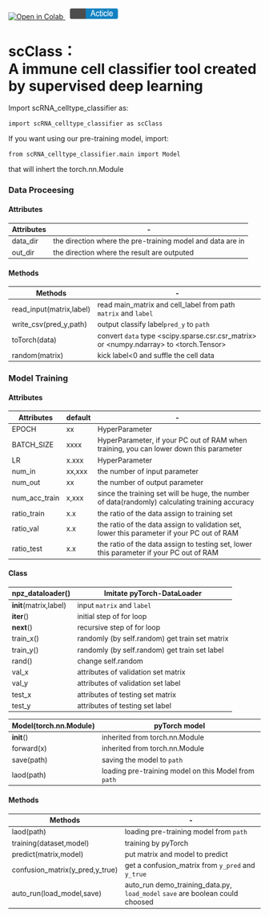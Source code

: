 <a href="https://colab.research.google.com/github/majaja068/scRNA-CellType-classifier/blob/main/scClass_demo.ipynb">
  <img src="https://colab.research.google.com/assets/colab-badge.svg" alt="Open in Colab" title="Open in Google Colaboratory">
</a>&nbsp;
<a href="Articles.md">
  <img src="pic/article_logo.png" height="21.5">
</a>

# scClass：<br>A immune cell classifier tool created by supervised deep learning

Import scRNA_celltype_classifier as:
```
import scRNA_celltype_classifier as scClass
```

If you want using our pre-training model, import:
```
from scRNA_celltype_classifier.main import Model
```
that will inhert the torch.nn.Module



### Data Proceesing

#### Attributes
Attributes  |   -
----------  | ----  
data_dir    |the direction where the pre-training model and data are in
out_dir     |the direction where the result are outputed

#### Methods
Methods     |   -
----------  | ----  
read_input(matrix,label)  |read main_matrix and cell_label from path ```matrix``` and  ```label```
write_csv(pred_y,path)    |output classify label```pred_y``` to ```path```
toTorch(data)             |convert ```data``` type <scipy.sparse.csr.csr_matrix> or <numpy.ndarray> to  <torch.Tensor> 
random(matrix)            |kick label<0 and suffle the cell data


### Model Training

#### Attributes

Attributes    | default | -
----------    |----     |--- 
EPOCH         |xx       |HyperParameter 
BATCH_SIZE    |xxxx     |HyperParameter, if your PC out of RAM when training, you can lower down this parameter
LR            |x.xxx    |HyperParameter 
num_in        |xx,xxx   |the number of input  parameter
num_out       |xx       |the number of output parameter
num_acc_train |x,xxx    |since the training set will be huge, the number of data(randomly) calculating training accuracy
ratio_train   |x.x      |the ratio of the data assign to training set 
ratio_val     |x.x      |the ratio of the data assign to validation set, lower this parameter if your PC out of RAM
ratio_test    |x.x      |the ratio of the data assign to testing set, lower this parameter if your PC out of RAM

#### Class

npz_dataloader()      |Imitate pyTorch-DataLoader
----------            | ----  
__init__(matrix,label)|input ```matrix``` and ```label```
__iter__()            |initial step of for loop
__next__()            |recursive step of for loop
train_x()             |randomly (by self.random) get  train set matrix 
train_y()             |randomly (by self.random) get train set label
rand()                |change self.random
val_x                 |attributes of validation set matrix
val_y                 |attributes of validation set label
test_x                |attributes of testing set matrix
test_y                |attributes of testing set label


Model(torch.nn.Module)|pyTorch model
----------            | ----  
__init__()            |inherited from torch.nn.Module
forward(x)            |inherited from torch.nn.Module
save(path)            |saving the model to ```path```
laod(path)            |loading pre-training model on this Model from ```path```

#### Methods

Methods     |   -
----------  | ----  
laod(path)                      |loading pre-training model from ```path```
training(dataset,model)         |training by pyTorch
predict(matrix,model)           |put matrix and model to predict
confusion_matrix(y_pred,y_true) |get a confusion_matrix from ```y_pred``` and ```y_true```
auto_run(load_model,save)       |auto_run demo_training_data.py, ```load_model``` ```save``` are boolean could choosed




